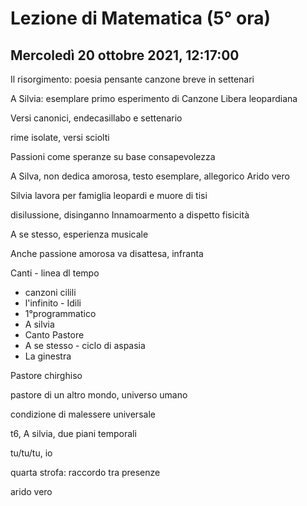 # Lezione di Matematica (5° ora)
## Mercoledì 20 ottobre 2021, 12:17:00


Il risorgimento: poesia pensante
canzone breve in settenari

A Silvia: esemplare
primo esperimento di Canzone Libera leopardiana


Versi canonici, endecasillabo e settenario

rime isolate, versi sciolti


Passioni come speranze su base consapevolezza 


A Silva, non dedica amorosa, testo esemplare, allegorico Arido vero


Silvia lavora per famiglia leopardi e muore di tisi
 
 disilussione, disinganno
Innamoarmento a dispetto fisicità


A se stesso, esperienza musicale 

Anche passione amorosa va disattesa, infranta


Canti - linea dl tempo

* canzoni cilili
* l'infinito - Idili
* 1°programmatico
* A silvia
* Canto Pastore
* A se stesso - ciclo di aspasia
* La ginestra

Pastore chirghiso

pastore di un altro mondo, universo umano

condizione di malessere universale



t6, A silvia, due piani temporali

tu/tu/tu, io

quarta strofa: raccordo tra presenze



arido vero
<!--stackedit_data:
eyJoaXN0b3J5IjpbNTczNjUxMzY1LDkwOTg5NjU5OF19
-->